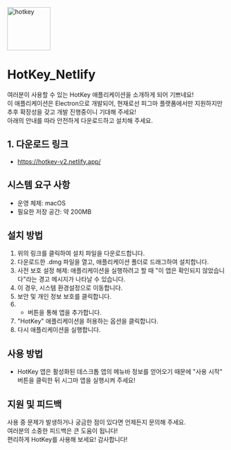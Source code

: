 <img src="https://github.com/user-attachments/assets/01631c07-fcb8-437c-b2e0-86bfaa7198cf" alt="hotkey" width="100" />

# HotKey_Netlify

여러분이 사용할 수 있는 HotKey 애플리케이션을 소개하게 되어 기쁘네요! <br>
이 애플리케이션은 Electron으로 개발되어, 현재로선 피그마 플랫폼에서만 지원하지만 추후 확장성을 갖고 개발 진행중이니 기대해 주세요!<br>
아래의 안내를 따라 안전하게 다운로드하고 설치해 주세요.

## 1. 다운로드 링크

- https://hotkey-v2.netlify.app/

## 시스템 요구 사항

- 운영 체제: macOS
- 필요한 저장 공간: 약 200MB

## 설치 방법

1. 위의 링크를 클릭하여 설치 파일을 다운로드합니다.
2. 다운로드한 .dmg 파일을 열고, 애플리케이션 폴더로 드래그하여 설치합니다.
3. 사전 보호 설정 해제: 애플리케이션을 실행하려고 할 때 "이 앱은 확인되지 않았습니다"라는 경고 메시지가 나타날 수 있습니다.
4. 이 경우, 시스템 환경설정으로 이동합니다.
5. 보안 및 개인 정보 보호를 클릭합니다.
6. + 버튼을 통해 앱을 추가합니다.
7. "HotKey" 애플리케이션을 허용하는 옵션을 클릭합니다.
8. 다시 애플리케이션을 실행합니다.

## 사용 방법

- HotKey 앱은 활성화된 데스크톱 앱의 메뉴바 정보를 얻어오기 때문에 "사용 시작" 버튼을 클릭한 뒤 시그마 앱을 실행시켜 주세요!

## 지원 및 피드백

사용 중 문제가 발생하거나 궁금한 점이 있다면 언제든지 문의해 주세요. <br>
여러분의 소중한 피드백은 큰 도움이 됩니다! <br>
편리하게 HotKey를 사용해 보세요! 감사합니다!
